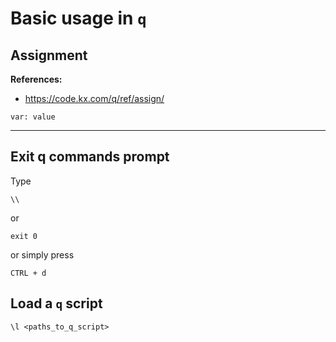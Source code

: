 # Basic usage in `q`



## Assignment

**References:**
- https://code.kx.com/q/ref/assign/

~~~~
var: value
~~~~

--------------------------------------------------------------

## Exit q commands prompt

Type 

~~~~
\\
~~~~

or

~~~~
exit 0
~~~~

or simply press

~~~~
CTRL + d
~~~~


## Load a `q` script

~~~~
\l <paths_to_q_script>
~~~~
